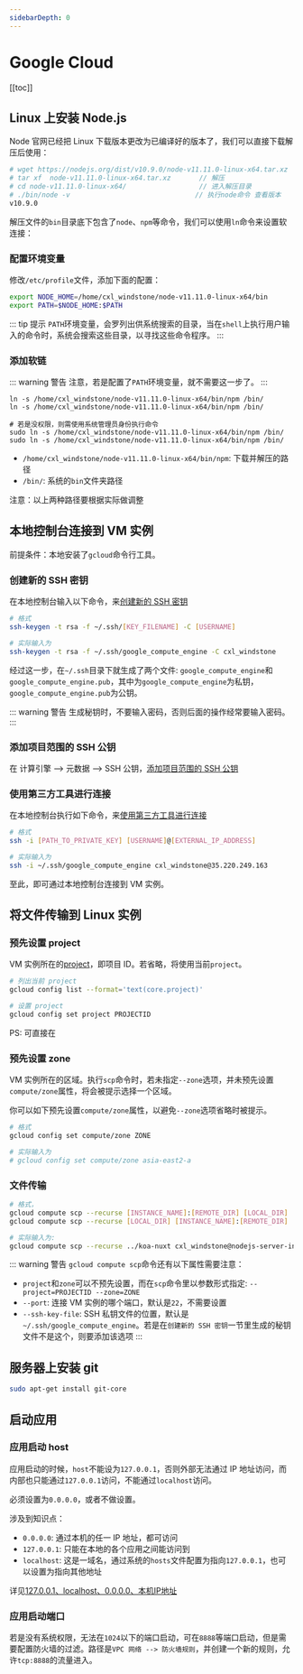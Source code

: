 ```yaml
---
sidebarDepth: 0
---
```


# Google Cloud

[[toc]]

## Linux 上安装 Node.js

Node 官网已经把 Linux 下载版本更改为已编译好的版本了，我们可以直接下载解压后使用：

```sh
# wget https://nodejs.org/dist/v10.9.0/node-v11.11.0-linux-x64.tar.xz    // 下载
# tar xf  node-v11.11.0-linux-x64.tar.xz       // 解压
# cd node-v11.11.0-linux-x64/                  // 进入解压目录
# ./bin/node -v                               // 执行node命令 查看版本
v10.9.0
```

解压文件的`bin`目录底下包含了`node`、`npm`等命令，我们可以使用`ln`命令来设置软连接：

### 配置环境变量

修改`/etc/profile`文件，添加下面的配置：

```sh
export NODE_HOME=/home/cxl_windstone/node-v11.11.0-linux-x64/bin
export PATH=$NODE_HOME:$PATH
```

::: tip 提示
`PATH`环境变量，会罗列出供系统搜索的目录，当在`shell`上执行用户输入的命令时，系统会搜索这些目录，以寻找这些命令程序。
:::

### 添加软链

::: warning 警告
注意，若是配置了`PATH`环境变量，就不需要这一步了。
:::

```SH
ln -s /home/cxl_windstone/node-v11.11.0-linux-x64/bin/npm /bin/
ln -s /home/cxl_windstone/node-v11.11.0-linux-x64/bin/npm /bin/

# 若是没权限，则需使用系统管理员身份执行命令
sudo ln -s /home/cxl_windstone/node-v11.11.0-linux-x64/bin/npm /bin/
sudo ln -s /home/cxl_windstone/node-v11.11.0-linux-x64/bin/npm /bin/
```

- `/home/cxl_windstone/node-v11.11.0-linux-x64/bin/npm`: 下载并解压的路径
- `/bin/`: 系统的`bin`文件夹路径

注意：以上两种路径要根据实际做调整

## 本地控制台连接到 VM 实例

前提条件：本地安装了`gcloud`命令行工具。

### 创建新的 SSH 密钥

在本地控制台输入以下命令，来[创建新的 SSH 密钥](https://cloud.google.com/compute/docs/instances/adding-removing-ssh-keys#createsshkeys)

```sh
# 格式
ssh-keygen -t rsa -f ~/.ssh/[KEY_FILENAME] -C [USERNAME]

# 实际输入为
ssh-keygen -t rsa -f ~/.ssh/google_compute_engine -C cxl_windstone
```

经过这一步，在`~/.ssh`目录下就生成了两个文件: `google_compute_engine`和`google_compute_engine.pub`，其中为`google_compute_engine`为私钥，`google_compute_engine.pub`为公钥。

::: warning 警告
生成秘钥时，不要输入密码，否则后面的操作经常要输入密码。
:::

### 添加项目范围的 SSH 公钥

在 计算引擎 --> 元数据 --> SSH 公钥，[添加项目范围的 SSH 公钥](https://cloud.google.com/compute/docs/instances/adding-removing-ssh-keys#project-wide)

### 使用第三方工具进行连接

在本地控制台执行如下命令，来[使用第三方工具进行连接](https://cloud.google.com/compute/docs/instances/connecting-advanced#thirdpartytools)

```sh
# 格式
ssh -i [PATH_TO_PRIVATE_KEY] [USERNAME]@[EXTERNAL_IP_ADDRESS]

# 实际输入为
ssh -i ~/.ssh/google_compute_engine cxl_windstone@35.220.249.163
```

至此，即可通过本地控制台连接到 VM 实例。

## 将文件传输到 Linux 实例

### 预先设置 project

VM 实例所在的[project](https://cloud.google.com/sdk/gcloud/reference/?hl=zh-cn#--project)，即项目 ID。若省略，将使用当前`project`。

```sh
# 列出当前 project
gcloud config list --format='text(core.project)'

# 设置 project
gcloud config set project PROJECTID
```

PS: 可直接在

### 预先设置 zone

VM 实例所在的区域。执行`scp`命令时，若未指定`--zone`选项，并未预先设置`compute/zone`属性，将会被提示选择一个区域。

你可以如下预先设置`compute/zone`属性，以避免`--zone`选项省略时被提示。

```sh
# 格式
gcloud config set compute/zone ZONE

# 实际输入为
# gcloud config set compute/zone asia-east2-a
```

### 文件传输

```sh
# 格式，
gcloud compute scp --recurse [INSTANCE_NAME]:[REMOTE_DIR] [LOCAL_DIR]
gcloud compute scp --recurse [LOCAL_DIR] [INSTANCE_NAME]:[REMOTE_DIR]

# 实际输入为:
gcloud compute scp --recurse ../koa-nuxt cxl_windstone@nodejs-server-instance:~/node-projects
```

::: warning 警告
`gcloud compute scp`命令还有以下属性需要注意：

- `project`和`zone`可以不预先设置，而在`scp`命令里以参数形式指定: `--project=PROJECTID --zone=ZONE`
- `--port`: 连接 VM 实例的哪个端口，默认是`22`，不需要设置
- `--ssh-key-file`: SSH 私钥文件的位置，默认是`~/.ssh/google_compute_engine`。若是在`创建新的 SSH 密钥`一节里生成的秘钥文件不是这个，则要添加该选项
:::

## 服务器上安装 git

```sh
sudo apt-get install git-core
```

## 启动应用

### 应用启动 host

应用启动的时候，`host`不能设为`127.0.0.1`，否则外部无法通过 IP 地址访问，而内部也只能通过`127.0.0.1`访问，不能通过`localhost`访问。

必须设置为`0.0.0.0`，或者不做设置。

涉及到知识点：

- `0.0.0.0`: 通过本机的任一 IP 地址，都可访问
- `127.0.0.1`: 只能在本地的各个应用之间能访问到
- `localhost`: 这是一域名，通过系统的`hosts`文件配置为指向`127.0.0.1`，也可以设置为指向其他地址

详见[127.0.0.1、localhost、0.0.0.0、本机IP地址](https://gist.github.com/zxhfighter/b9f4b4ef328cd8b433b0e9dc2f4af26d)

### 应用启动端口

若是没有系统权限，无法在`1024`以下的端口启动，可在`8888`等端口启动，但是需要配置防火墙的过滤。路径是`VPC 网络 --> 防火墙规则`，并创建一个新的规则，允许`tcp:8888`的流量进入。
